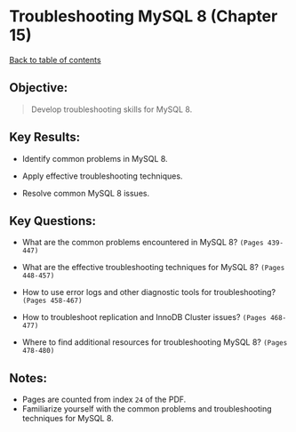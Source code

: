 # Troubleshooting MySQL 8 (Chapter 15)

[Back to table of contents](../readme.md)

## **Objective:**

> Develop troubleshooting skills for MySQL 8.

## **Key Results:**

- Identify common problems in MySQL 8.

- Apply effective troubleshooting techniques.

- Resolve common MySQL 8 issues.

## **Key Questions:**

- What are the common problems encountered in MySQL 8? `(Pages 439-447)`

- What are the effective troubleshooting techniques for MySQL 8? `(Pages 448-457)`

- How to use error logs and other diagnostic tools for troubleshooting? `(Pages 458-467)`

- How to troubleshoot replication and InnoDB Cluster issues? `(Pages 468-477)`

- Where to find additional resources for troubleshooting MySQL 8? `(Pages 478-480)`

## **Notes:**

- Pages are counted from index `24` of the PDF.
- Familiarize yourself with the common problems and troubleshooting techniques for MySQL 8.
